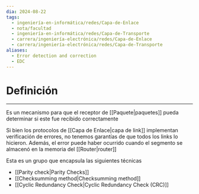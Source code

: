 ```yaml
---
dia: 2024-08-22
tags:
  - ingeniería-en-informática/redes/Capa-de-Enlace
  - nota/facultad
  - ingeniería-en-informática/redes/Capa-de-Transporte
  - carrera/ingeniería-electrónica/redes/Capa-de-Enlace
  - carrera/ingeniería-electrónica/redes/Capa-de-Transporte
aliases:
  - Error detection and correction
  - EDC
---
```

# Definición
---
Es un mecanismo para que el receptor de [[Paquete|paquetes]] pueda determinar si este fue recibido correctamente

Si bien los protocolos de [[Capa de Enlace|capa de link]] implementan verificación de errores, no tenemos garantías de que todos los links lo hicieron. Además, el error puede haber ocurrido cuando el segmento se almacenó en la memoria del [[Router|router]]

Esta es un grupo que encapsula las siguientes técnicas
* [[Parity check|Parity Checks]]
* [[Checksumming method|Checksumming method]]
* [[Cyclic Redundancy Check|Cyclic Redundancy Check (CRC)]]

